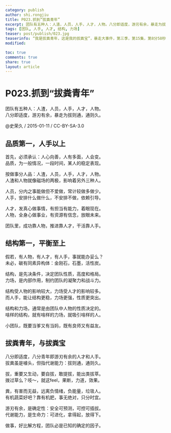 ```yaml
---
category: publish
author: shi.rongjiu
title: P023.抓到“拔粪青年”
excerpt: 团队有五种人：人渣，人员，人手，人才，人物。八分即适度，游刃有余，暴走为拔则通，通则久。
tags: [团队, 人手, 人才, 结构, 力场]
teaser: post/publish/023.jpg
teaserinfo: “我是拔粪青年，这是我的拔粪宝”，暴走大事件，第三季，第15集，第8分58秒。
modified: 

toc: true
comments: true
share: true
layout: article
---
```


# P023.抓到“拔粪青年”

团队有五种人：人渣，人员，人手，人才，人物。  
八分即适度，游刃有余，暴走为拔则通，通则久。

@史荣久 / 2015-01-11 / CC-BY-SA-3.0  

## 品质第一，人手以上

首先，必须承认：人心向善，人有多面，人会变。  
品质，为一般情况，一段时间，某人的稳定表现。

按做事分人品：人渣，人员，人手，人才，人物。  
人渣和人物就像磁场的两极，影响着另外三种人。

人员，分内之事能做但不爱做，常计较做多做少。  
人手，安排什么做什么，不安排不做，依赖引导。

人才，发真心做事情，有担当有能力，着眼现在。  
人物，全身心做事业，有资源有信念，放眼未来。

团队里，成功靠人物，推进靠人才，干活靠人手。

## 结构第一，平衡至上

假若，有人物，有人才，有人手，事就能办妥么？  
未必，碳有同素异构体：金刚石，石墨，活性炭。

结构，是先决条件，决定团队性质，高度和格局。  
力场，是内部作用，制约团队的凝聚力和战斗力。

结构受人物的影响较大，力场受人才的影响较多。  
而人手，能让结构更稳，力场更强，性质更突出。

结构和力场，通常是由团队中人物的性质决定的。  
啥样的结构，就有啥样的力场，就吸引啥样的人。  

小团队，既要当爹又有当妈，既有良师又有益友。  

## 拔粪青年，与拔粪宝

八分即适度，八分青年即游刃有余的人才和人手。  
拔粪虽是噱头，但指代谢能力：拔则通，通则久。

拔，重要又生动，要自拔，敢提拔，能出类拔萃。  
拨过草么？吱～，就这feel，果断，力道，效果。

粪，有害而无益，远离负情绪，负能量，垃圾人。  
有机蔬菜好吧？靠有机肥，事无绝对，只分时宜。

游刃有余，是确定性：安全可预测，可控可插拔。  
代谢能力，是生命力：可进化，拿得起，放得下。

做事，好比解方程，团队必是已知的确定的因子。